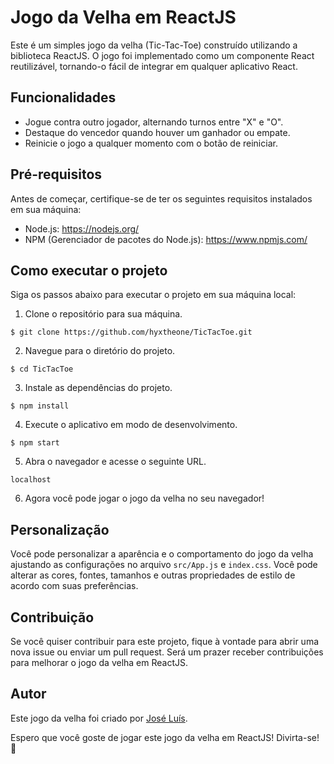 # Jogo da Velha em ReactJS

Este é um simples jogo da velha (Tic-Tac-Toe) construído utilizando a biblioteca ReactJS. O jogo foi implementado como um componente React reutilizável, tornando-o fácil de integrar em qualquer aplicativo React.

## Funcionalidades

- Jogue contra outro jogador, alternando turnos entre "X" e "O".
- Destaque do vencedor quando houver um ganhador ou empate.
- Reinicie o jogo a qualquer momento com o botão de reiniciar.

## Pré-requisitos

Antes de começar, certifique-se de ter os seguintes requisitos instalados em sua máquina:

- Node.js: https://nodejs.org/
- NPM (Gerenciador de pacotes do Node.js): https://www.npmjs.com/

## Como executar o projeto

Siga os passos abaixo para executar o projeto em sua máquina local:

1. Clone o repositório para sua máquina.

```shell
$ git clone https://github.com/hyxtheone/TicTacToe.git
```

2. Navegue para o diretório do projeto.

```shell
$ cd TicTacToe
```

3. Instale as dependências do projeto.

```shell
$ npm install
```

4. Execute o aplicativo em modo de desenvolvimento.

```shell
$ npm start
```

5. Abra o navegador e acesse o seguinte URL.

```
localhost
```

6. Agora você pode jogar o jogo da velha no seu navegador!

## Personalização

Você pode personalizar a aparência e o comportamento do jogo da velha ajustando as configurações no arquivo `src/App.js` e `index.css`. Você pode alterar as cores, fontes, tamanhos e outras propriedades de estilo de acordo com suas preferências.

## Contribuição

Se você quiser contribuir para este projeto, fique à vontade para abrir uma nova issue ou enviar um pull request. Será um prazer receber contribuições para melhorar o jogo da velha em ReactJS.

## Autor

Este jogo da velha foi criado por [José Luís](https://github.com/hyxtheone).

Espero que você goste de jogar este jogo da velha em ReactJS! Divirta-se! 🎉

